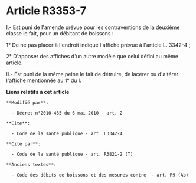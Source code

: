 # Article R3353-7

I.- Est puni de l'amende prévue pour les contraventions de la deuxième classe le fait, pour un débitant de boissons : 

1° De ne pas placer à l'endroit indiqué l'affiche prévue à l'article L. 3342-4 ; 

2° D'apposer des affiches d'un autre modèle que celui défini au même article. 

II.- Est puni de la même peine le fait de détruire, de lacérer ou d'altérer l'affiche mentionnée au 1° du I.

**Liens relatifs à cet article**

	**Modifié par**:

	  - Décret n°2010-465 du 6 mai 2010 - art. 2

	**Cite**:

	  - Code de la santé publique - art. L3342-4

	**Cité par**:

	  - Code de la santé publique - art. R3821-2 (T)

	**Anciens textes**:

	  - Code des débits de boissons et des mesures contre  - art. R9 (Ab)
